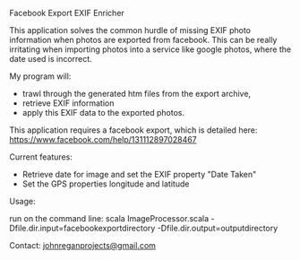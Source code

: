 Facebook Export EXIF Enricher

This application solves the common hurdle of missing EXIF photo information when photos are exported from facebook.
This can be really irritating when importing photos into a service like google photos, where the date used is incorrect.

My program will:
- trawl through the generated htm files from the export archive,
- retrieve EXIF information
- apply this EXIF data to the exported photos.

This application requires a facebook export, which is detailed here:
https://www.facebook.com/help/131112897028467

Current features:

- Retrieve date for image and set the EXIF property "Date Taken"
- Set the GPS properties longitude and latitude

Usage:

run on the command line: 
scala ImageProcessor.scala -Dfile.dir.input=facebookexportdirectory -Dfile.dir.output=outputdirectory

Contact: johnreganprojects@gmail.com
